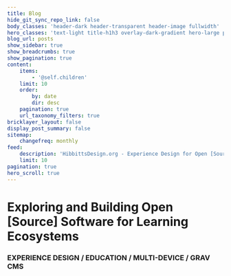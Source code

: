 ```yaml
---
title: Blog
hide_git_sync_repo_link: false
body_classes: 'header-dark header-transparent header-image fullwidth'
hero_classes: 'text-light title-h1h3 overlay-dark-gradient hero-large parallax'
blog_url: posts
show_sidebar: true
show_breadcrumbs: true
show_pagination: true
content:
    items:
        - '@self.children'
    limit: 10
    order:
        by: date
        dir: desc
    pagination: true
    url_taxonomy_filters: true
bricklayer_layout: false
display_post_summary: false
sitemap:
    changefreq: monthly
feed:
    description: 'HibbittsDesign.org - Experience Design for Open [Source] Learning Environments'
    limit: 10
pagination: true
hero_scroll: true
---
```


# Exploring and Building Open [Source] Software for Learning Ecosystems
### EXPERIENCE DESIGN / EDUCATION / MULTI-DEVICE / GRAV CMS
